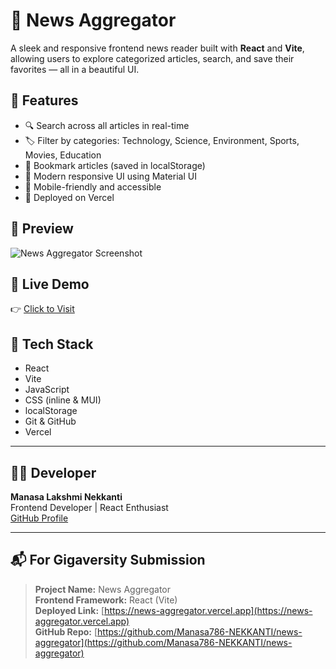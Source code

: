 # 📰 News Aggregator

A sleek and responsive frontend news reader built with **React** and **Vite**, allowing users to explore categorized articles, search, and save their favorites — all in a beautiful UI.

## 🌟 Features

- 🔍 Search across all articles in real-time
- 🏷️ Filter by categories: Technology, Science, Environment, Sports, Movies, Education
- 💾 Bookmark articles (saved in localStorage)
- 🎨 Modern responsive UI using Material UI
- 📱 Mobile-friendly and accessible
- 🚀 Deployed on Vercel

## 📸 Preview

![News Aggregator Screenshot](./preview.png)

## 🚀 Live Demo

👉 [Click to Visit](https://news-aggregator.vercel.app)

## 📁 Tech Stack

- React
- Vite
- JavaScript
- CSS (inline & MUI)
- localStorage
- Git & GitHub
- Vercel

---

## 👩‍💻 Developer

**Manasa Lakshmi Nekkanti**  
Frontend Developer | React Enthusiast  
[GitHub Profile](https://github.com/Manasa786-NEKKANTI)

---

## 📬 For Gigaversity Submission

> **Project Name:** News Aggregator  
> **Frontend Framework:** React (Vite)  
> **Deployed Link:** [https://news-aggregator.vercel.app](https://news-aggregator.vercel.app)  
> **GitHub Repo:** [https://github.com/Manasa786-NEKKANTI/news-aggregator](https://github.com/Manasa786-NEKKANTI/news-aggregator)

